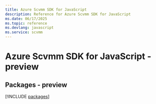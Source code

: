 ```yaml
---
title: Azure Scvmm SDK for JavaScript
description: Reference for Azure Scvmm SDK for JavaScript
ms.date: 06/17/2025
ms.topic: reference
ms.devlang: javascript
ms.service: scvmm
---
```

# Azure Scvmm SDK for JavaScript - preview
## Packages - preview
[!INCLUDE [packages](scvmm-index.md)]